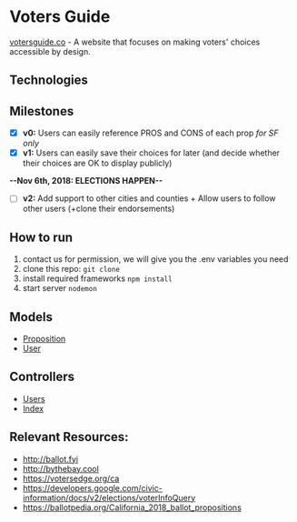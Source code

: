 # Voters Guide
[votersguide.co](votersguide.co) - A website that focuses on making voters' choices accessible by design.

## Technologies

## Milestones
- [x] **v0:** Users can easily reference PROS and CONS of each prop _for SF only_
- [x] **v1:** Users can easily save their choices for later (and decide whether their choices are OK to display publicly)

**--Nov 6th, 2018: ELECTIONS HAPPEN--**

- [ ] **v2:**  Add support to other cities and counties + Allow users to follow other users (+clone their endorsements)

## How to run
1. contact us for permission, we will give you the .env variables you need
2. clone this repo: `git clone`
3. install required frameworks `npm install`
4. start server `nodemon`

## Models
- [Proposition](/models/proposition.js)
- [User](/models/user.js)

## Controllers
- [Users](https://github.com/MakeItAwesome/Voters-Guide/blob/master/routes/users.js)
- [Index](https://github.com/MakeItAwesome/Voters-Guide/blob/master/routes/index.js)

## Relevant Resources:
- http://ballot.fyi
- http://bythebay.cool
- https://votersedge.org/ca
- https://developers.google.com/civic-information/docs/v2/elections/voterInfoQuery
- https://ballotpedia.org/California_2018_ballot_propositions
